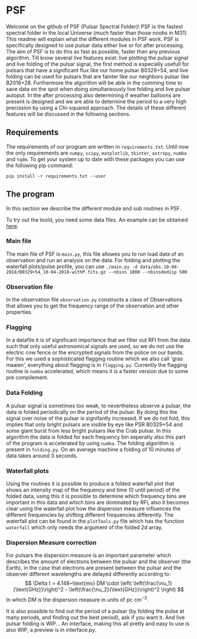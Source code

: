 # PSF
Welcome on the github of PSF (Pulsar Spectral Folder)! PSF is the fastest spectral folder in the local Universe (much faster than those noobs in M31). This readme will explain what the different modules in PSF work. PSF is specifically designed to use pulsar data either live or for after processing. The aim of PSF is to do this as fast as possible, faster than any previous algorithm. Till know several live features exist: live plotting the pulsar signal and live folding of the pulsar signal, the first method is especially usefull for pulsars that have a significant flux like our home pulsar B0329+54, and live folding can be used for pulsars that are fainter like our neighbors pulsar like B2016+28. Furthermore the algorithm will be able in the comming time to save data on the spot when doing simultaneously live folding and live pulsar autoput. In the after processing also determining if weather balloons are present is designed and we are able to determine the period to a very high precission by using a Chi-squared approach. The details of these different features will be discussed in the following sections.

## Requirements
The requirements of our program are written in `requirements.txt`.  Until now the only requirements are `numpy`, `scipy`, `matplotlib`, `tkinter`, `astropy`, `numba` and `tqdm`. To get your system up to date with these packages you can use the following pip command:

`pip install -r requirements.txt --user`

## The program
In this section we describe the different module and sub routines in PSF.

To try out the toold, you need some data files. An example can be obtained [here](https://www.astro.rug.nl/~camras/data/CAMRAS/obs-10-04-2018/B0329+54_10-04-2018-withP.fits.gz). 

### Main file
The main file of PSF is `main.py`, this file allowes you to run load data of an observation and run an analysis on the data.
For folding and plotting the waterfall plots/pulse profile, you can use
`
./main.py -d data/obs-10-04-2018/B0329+54_10-04-2018-withP.fits.gz --nbins 1000 --nbinsdedisp 500
`

### Observation file
In the observation file `observation.py` constructs a class of Observations that allows you to get the frequency range of the observation and other properties.

### Flagging
In a datafile it is of significant importance that we filter out RFI from the data such that only useful astronomical signals are used, so we do not use the electric cow fence or the encrypted signals from the police on our bands. For this we used a sophisticated flagging routine which we also call 'gras maaien', everything about flagging is in `flagging.py`. Currently the flagging routine is `numba` accelerated, which means it is a faster version due to some pre compilement.

### Data Folding
A pulsar signal is sometimes too weak, to nevertheless observe a pulsar, the data is folded periodically on the period of the pulsar. By doing this the signal over noise of the pulsar is signifantly increased. If we do not fold, this implies that only bright pulsars are visible by eye like PSR B0329+54 and some giant burst from less bright pulsars like the Crab pulsar. In this algorithm the data is folded for each frequency bin seperatly also this part of the program is accelerated by using `numba`. The folding algorithm is present in `folding.py`. On an average machine a folding of 10 minutes of data takes around 3 seconds.

### Waterfall plots 
Using the routines it is possible to produce a folded waterfall plot that shows an intensity map of the frequency and time (0 until period) of the folded data, using this it is possible to determine which frequency bins are important in this data and which bins are dominated by RFI, also it becomes clear using the waterfall plot how the dispersion measure influences the different frequencies by shifting different frequencies differently. The waterfall plot can be found in the `plotTools.py` file which has the function `waterfall` which only needs the argument of the folded 2d array.

### Dispersion Measure correction
For pulsars the dispersion measure is an important parameter which describes the amount of electrons between the pulsar and the observer (the Earth), in the case that electrons are present between the pulsar and the observer different wavelengths are delayed differently according to:
$$ \Delta t = 4.148~\text{ms} DM \cdot \left( \left(\frac{\nu_1}{\text{GHz}}\right)^2 - \left(\frac{\nu_2}{\text{GHz}}\right)^2 \right) $$
In which $DM$ is the dispersion measure in units of $\text{pc}~\text{cm}^{-3}$.

It is also possible to find out the period of a pulsar (by folding the pulse at many periods, and finding out the best period), ask if you want it.
And live pulsar folding is WIP...
An interface, making this all pretty and easy to use is also WIP, a preview is in interface.py.

